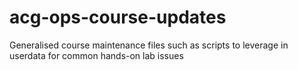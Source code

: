 # acg-ops-course-updates
Generalised course maintenance files such as scripts to leverage in userdata for common hands-on lab issues

